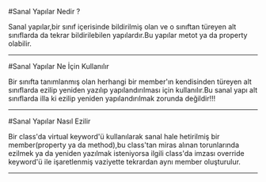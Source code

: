 ﻿#Sanal Yapılar Nedir ?


Sanal yapılar,bir sınıf içerisinde bildirilmiş olan ve o sınıftan türeyen alt sınıflarda da tekrar bildirilebilen yapılardır.Bu yapılar metot ya da property olabilir.

-----------------------------------------------------------------------------------------------------------------

#Sanal Yapılar Ne İçin Kullanılır


Bir sınıfta tanımlanmış olan herhangi bir member'ın kendisinden türeyen alt sınıflarda ezilip yeniden yazılıp yapılandırılması için kullanılır.Bu sanal yapı alt sınıflarda illa ki ezilip yeniden yapılandırılmak zorunda değildir!!!

-----------------------------------------------------------------------------------------------------------------

#Sanal Yapılar Nasıl Ezilir


Bir class'da virtual keyword'ü kullanılarak sanal hale hetirilmiş bir member(property ya da method),bu class'tan miras alınan torunlarında ezilmek ya da yeniden yazılmak isteniyorsa ilgili class'da imzası override keyword'ü ile işaretlenmiş vaziyette tekrardan aynı member oluşturulur.

-----------------------------------------------------------------------------------------------------------------